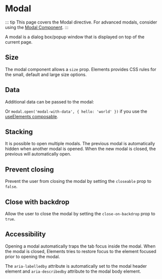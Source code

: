 # Modal <Tag text="v-modal" />

::: tip
This page covers the Modal directive. For advanced modals, consider using the [Modal Component](/components/modal).
:::

A modal is a dialog box/popup window that is displayed on top of the current page.

<Snippet :code="example" />

## Size

The modal component allows a `size` prop. Elements provides CSS rules for the small, default and large size options.

<Snippet :code="sizes" class="gap" />

## Data

Additional data can be passed to the modal:

<Snippet :code="data" />

Or `modal.open('modal-with-data', { hello: 'world' })` if you use the [useElements composable](/getting-started/composable).

## Stacking

It is possible to open multiple modals. The previous modal is automatically hidden when another modal is opened. When the new modal is closed, the previous will automatically open.

<Snippet :code="stacking" />

## Prevent closing

Prevent the user from closing the modal by setting the `closeable` prop to `false`.

## Close with backdrop

Allow the user to close the modal by setting the `close-on-backdrop` prop to `true`.

## Accessibility

Opening a modal automatically traps the tab focus inside the modal. When the modal is closed, Elements tries to restore focus to the element focused prior to opening the modal.

The `aria-labelledby` attribute is automatically set to the modal header element and `aria-describedby` attribute to the modal body element.

<script lang="ts" setup>
import {ref} from 'vue';

const example = `<EButton v-open-modal="'Hello'">Open Modal</EButton>

<EModal id="Hello" title="Hello world!" description="A modal is a dialog box/popup window that is displayed on top of the current page." :closeable="false">
  <p><b>Example modal:</b> This modal has a title and description, and also a footer with a button.</p>
  <template #footer-right="{ close }">
    <EButton @click="close">Close me!</EButton>
  </template>
</EModal>`

const sizes = `
<EButton v-open-modal="'Hello-sm'">Small</EButton>
<EButton v-open-modal="'Hello-md'">Default</EButton>
<EButton v-open-modal="'Hello-lg'">Large</EButton>

<EModal v-for="size in ['sm', 'md', 'lg']" :size="size" :key="size" :id="\`Hello-\${size}\`" title="Hello world!" close-on-backdrop>
  <p>This modal is size {{ size }}!</p>
</EModal>`


const data = `<EButton v-open-modal="{ name: 'modal-with-data', data: { hello: 'world' } }">Open Modal</EButton>

<EModal id="modal-with-data" title="Modal with data" v-slot="{ data }">
  {{ data }}
</EModal>`

const stacking = `<EButton v-open-modal="'stack-1'">Open Modal 1</EButton>

<EModal id="stack-1" title="Modal 1">
  <EButton v-open-modal="'stack-2'">Open Modal 2</EButton>
</EModal>

<EModal id="stack-2" title="Modal 2">
  <EButton v-open-modal="'stack-3'">Open Modal 3</EButton>
</EModal>

<EModal id="stack-3" title="🦙" no-body />`

</script>
